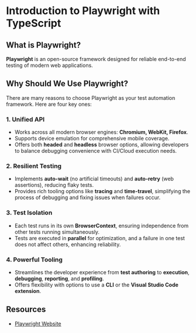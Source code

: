
# Introduction to Playwright with TypeScript

## What is Playwright?

**Playwright** is an open-source framework designed for reliable end-to-end testing of modern web applications.
  
## Why Should We Use Playwright?

There are many reasons to choose Playwright as your test automation framework. Here are four key ones:

### 1. Unified API
- Works across all modern browser engines: **Chromium, WebKit, Firefox**.
- Supports device emulation for comprehensive mobile coverage.
- Offers both **headed** and **headless** browser options, allowing developers to balance debugging convenience with CI/Cloud execution needs.

### 2. Resilient Testing
- Implements **auto-wait** (no artificial timeouts) and **auto-retry** (web assertions), reducing flaky tests.
- Provides rich tooling options like **tracing** and **time-travel**, simplifying the process of debugging and fixing issues when failures occur.

### 3. Test Isolation
- Each test runs in its own **BrowserContext**, ensuring independence from other tests running simultaneously.
- Tests are executed in **parallel** for optimization, and a failure in one test does not affect others, enhancing reliability.

### 4. Powerful Tooling
- Streamlines the developer experience from **test authoring** to **execution**, **debugging**, **reporting**, and **profiling**.
- Offers flexibility with options to use a **CLI** or the **Visual Studio Code extension**.

## Resources
- [Playwright Website](https://playwright.dev/)
